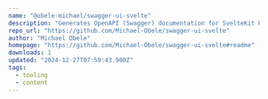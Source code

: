 ```yaml
---
name: "@obele-michael/swagger-ui-svelte"
description: "Generates OpenAPI (Swagger) documentation for SvelteKit HTTP handlers."
repo_url: "https://github.com/Michael-Obele/swagger-ui-svelte"
author: "Michael Obele"
homepage: "https://github.com/Michael-Obele/swagger-ui-svelte#readme"
downloads: 1
updated: "2024-12-27T07:59:43.900Z"
tags: 
  - tooling
  - content
---
```


